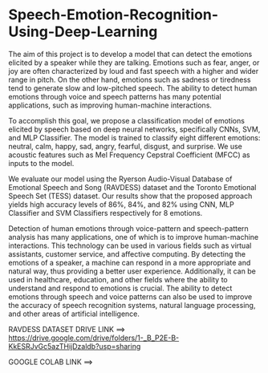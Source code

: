 # Speech-Emotion-Recognition-Using-Deep-Learning



The aim of this project is to develop a model that can detect the emotions elicited by a speaker while they are talking. Emotions such as fear, anger, or joy are often characterized by loud and fast speech with a higher and wider range in pitch. On the other hand, emotions such as sadness or tiredness tend to generate slow and low-pitched speech. The ability to detect human emotions through voice and speech patterns has many potential applications, such as improving human-machine interactions.

To accomplish this goal, we propose a classification model of emotions elicited by speech based on deep neural networks, specifically CNNs, SVM, and MLP Classifier. The model is trained to classify eight different emotions: neutral, calm, happy, sad, angry, fearful, disgust, and surprise. We use acoustic features such as Mel Frequency Cepstral Coefficient (MFCC) as inputs to the model.

We evaluate our model using the Ryerson Audio-Visual Database of Emotional Speech and Song (RAVDESS) dataset and the Toronto Emotional Speech Set (TESS) dataset. Our results show that the proposed approach yields high accuracy levels of 86%, 84%, and 82% using CNN, MLP Classifier and SVM Classifiers respectively for 8 emotions.

Detection of human emotions through voice-pattern and speech-pattern analysis has many applications, one of which is to improve human-machine interactions. This technology can be used in various fields such as virtual assistants, customer service, and affective computing. By detecting the emotions of a speaker, a machine can respond in a more appropriate and natural way, thus providing a better user experience. Additionally, it can be used in healthcare, education, and other fields where the ability to understand and respond to emotions is crucial. The ability to detect emotions through speech and voice patterns can also be used to improve the accuracy of speech recognition systems, natural language processing, and other areas of artificial intelligence.




RAVDESS DATASET DRIVE LINK  ==>  https://drive.google.com/drive/folders/1-_B_P2E-B-KkESRJvGc5azTHijDzaldb?usp=sharing

GOOGLE COLAB LINK  ==>  

